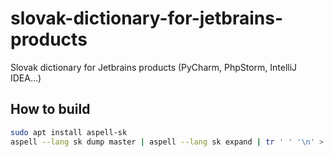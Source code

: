 # slovak-dictionary-for-jetbrains-products
Slovak dictionary for Jetbrains products (PyCharm, PhpStorm, IntelliJ IDEA...)

## How to build
```sh
sudo apt install aspell-sk
aspell --lang sk dump master | aspell --lang sk expand | tr ' ' '\n' > sk.dic
```